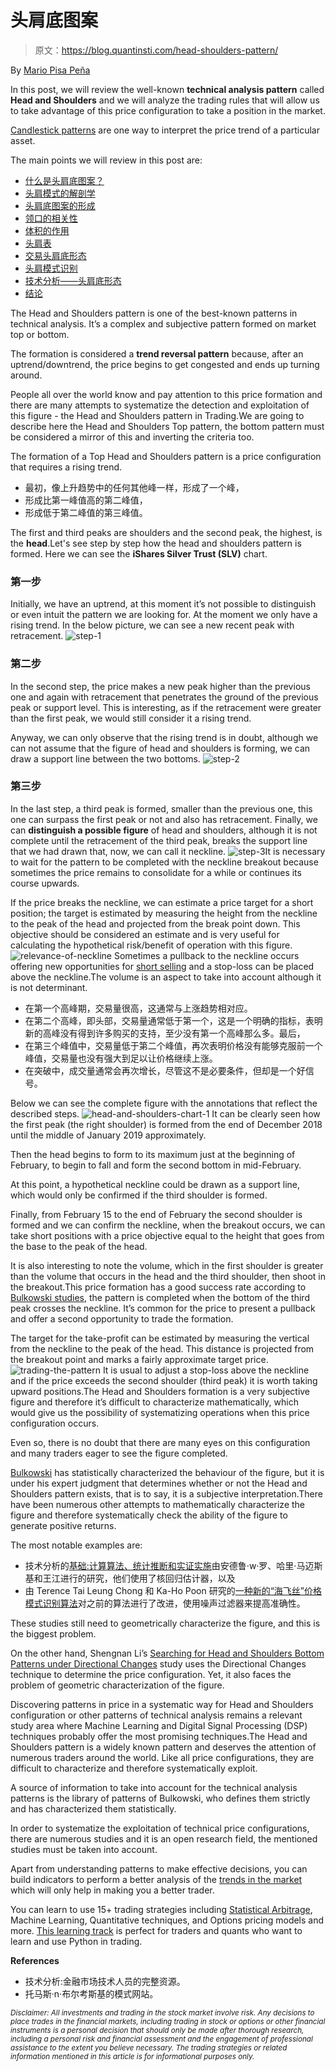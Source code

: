 # 头肩底图案

> 原文：<https://blog.quantinsti.com/head-shoulders-pattern/>

By [Mario Pisa Peña](https://twitter.com/mariodevelop)

In this post, we will review the well-known **technical analysis pattern** called **Head and Shoulders** and we will analyze the trading rules that will allow us to take advantage of this price configuration to take a position in the market.

[Candlestick patterns](/candlestick-patterns-meaning/) are one way to interpret the price trend of a particular asset.

The main points we will review in this post are:

*   [什么是头肩底图案？](#what-is)
*   [头肩模式的解剖学](#anatomy)
*   [头肩底图案的形成](#formation)
*   [领口的相关性](#neckline)
*   [体积的作用](#volume)
*   [头肩表](#chart)
*   [交易头肩底形态](#trading-pattern)
*   [头肩模式识别](#pattern-recognition)
*   [技术分析——头肩底形态](#technical-analysis)
*   [结论](#conclusion)

The Head and Shoulders pattern is one of the best-known patterns in technical analysis. It’s a complex and subjective pattern formed on market top or bottom.

The formation is considered a **trend reversal pattern** because, after an uptrend/downtrend, the price begins to get congested and ends up turning around.

People all over the world know and pay attention to this price formation and there are many attempts to systematize the detection and exploitation of this figure - the Head and Shoulders pattern in Trading.We are going to describe here the Head and Shoulders Top pattern, the bottom pattern must be considered a mirror of this and inverting the criteria too.

The formation of a Top Head and Shoulders pattern is a price configuration that requires a rising trend. 

*   最初，像上升趋势中的任何其他峰一样，形成了一个峰，
*   形成比第一峰值高的第二峰值，
*   形成低于第二峰值的第三峰值。

The first and third peaks are shoulders and the second peak, the highest, is the **head**.Let's see step by step how the head and shoulders pattern is formed. Here we can see the **iShares Silver Trust (SLV)** chart.

### **第一步**

Initially, we have an uptrend, at this moment it’s not possible to distinguish or even intuit the pattern we are looking for. At the moment we only have a rising trend. In the below picture, we can see a new recent peak with retracement. ![step-1](img/497433731a46cdbeeb9a5b856b20ca7b.png)

### **第二步**

In the second step, the price makes a new peak higher than the previous one and again with retracement that penetrates the ground of the previous peak or support level. This is interesting, as if the retracement were greater than the first peak, we would still consider it a rising trend.

Anyway, we can only observe that the rising trend is in doubt, although we can not assume that the figure of head and shoulders is forming, we can draw a support line between the two bottoms. ![step-2](img/202826fcb7f4956fad5eddda4e2656c5.png)

### **第三步**

In the last step, a third peak is formed, smaller than the previous one, this one can surpass the first peak or not and also has retracement. Finally, we can **distinguish a possible figure** of head and shoulders, although it is not complete until the retracement of the third peak, breaks the support line that we had drawn that, now, we can call it neckline. ![step-3](img/3719e08b0050caeb0d8d3edba322097b.png)It is necessary to wait for the pattern to be completed with the neckline breakout because sometimes the price remains to consolidate for a while or continues its course upwards.

If the price breaks the neckline, we can estimate a price target for a short position; the target is estimated by measuring the height from the neckline to the peak of the head and projected from the break point down. This objective should be considered an estimate and is very useful for calculating the hypothetical risk/benefit of operation with this figure. ![relevance-of-neckline](img/8e0e961b07b64c64e03dcf72cf1a5630.png)
Sometimes a pullback to the neckline occurs offering new opportunities for [short selling](https://quantra.quantinsti.com/course/short-selling-in-trading) and a stop-loss can be placed above the neckline.The volume is an aspect to take into account although it is not determinant. 

*   在第一个高峰期，交易量很高，这通常与上涨趋势相对应。
*   在第二个高峰，即头部，交易量通常低于第一个，这是一个明确的指标，表明新的高峰没有得到许多购买的支持，至少没有第一个高峰那么多。最后，
*   在第三个峰值中，交易量低于第二个峰值，再次表明价格没有能够克服前一个峰值，交易量也没有强大到足以让价格继续上涨。
*   在突破中，成交量通常会再次增长，尽管这不是必要条件，但却是一个好信号。

Below we can see the complete figure with the annotations that reflect the described steps. ![head-and-shoulders-chart-1](img/06daef1042801a2fbad94a1194618579.png)
It can be clearly seen how the first peak (the right shoulder) is formed from the end of December 2018 until the middle of January 2019 approximately.

Then the head begins to form to its maximum just at the beginning of February, to begin to fall and form the second bottom in mid-February.

At this point, a hypothetical neckline could be drawn as a support line, which would only be confirmed if the third shoulder is formed.

Finally, from February 15 to the end of February the second shoulder is formed and we can confirm the neckline, when the breakout occurs, we can take short positions with a price objective equal to the height that goes from the base to the peak of the head.

It is also interesting to note the volume, which in the first shoulder is greater than the volume that occurs in the head and the third shoulder, then shoot in the breakout.This price formation has a good success rate according to [Bulkowski studies](http://www.thepatternsite.com/hst.html), the pattern is completed when the bottom of the third peak crosses the neckline. It’s common for the price to present a pullback and offer a second opportunity to trade the formation.

The target for the take-profit can be estimated by measuring the vertical from the neckline to the peak of the head. This distance is projected from the breakout point and marks a fairly approximate target price.![trading-the-pattern](img/e1acebaa5bf5130da6fd6d2f54336af4.png)
It is usual to adjust a stop-loss above the neckline and if the price exceeds the second shoulder (third peak) it is worth taking upward positions.The Head and Shoulders formation is a very subjective figure and therefore it’s difficult to characterize mathematically, which would give us the possibility of systematizing operations when this price configuration occurs. 

Even so, there is no doubt that there are many eyes on this configuration and many traders eager to see the figure completed.

[Bulkowski](http://www.thepatternsite.com/hst.html) has statistically characterized the behaviour of the figure, but it is under his expert judgment that determines whether or not the Head and Shoulders pattern exists, that is to say, it is a subjective interpretation.There have been numerous other attempts to mathematically characterize the figure and therefore systematically check the ability of the figure to generate positive returns.

The most notable examples are:

*   技术分析的[基础:计算算法、统计推断和实证实施](https://www.cis.upenn.edu/~mkearns/teaching/cis700/lo.pdf)由安德鲁·w·罗、哈里·马迈斯基和王江进行的研究，他们使用了核回归估计器，以及
*   由 Terence Tai Leung Chong 和 Ka-Ho Poon 研究的[一种新的“海飞丝”价格模式识别算法](https://mpra.ub.uni-muenchen.de/60825/1/MPRA_paper_60825.pdf)对之前的算法进行了改进，使用噪声过滤器来提高准确性。

These studies still need to geometrically characterize the figure, and this is the biggest problem.

On the other hand, Shengnan Li’s [Searching for Head and Shoulders Bottom Patterns under Directional Changes](http://repository.essex.ac.uk/21218/1/Shengnan_Dissertation.pdf) study uses the Directional Changes technique to determine the price configuration. Yet, it also faces the problem of geometric characterization of the figure.

Discovering patterns in price in a systematic way for Head and Shoulders configuration or other patterns of technical analysis remains a relevant study area where Machine Learning and Digital Signal Processing (DSP) techniques probably offer the most promising techniques.The Head and Shoulders pattern is a widely known pattern and deserves the attention of numerous traders around the world. Like all price configurations, they are difficult to characterize and therefore systematically exploit.

A source of information to take into account for the technical analysis patterns is the library of patterns of Bulkowski, who defines them strictly and has characterized them statistically.

In order to systematize the exploitation of technical price configurations, there are numerous studies and it is an open research field, the mentioned studies must be taken into account.

Apart from understanding patterns to make effective decisions, you can build indicators to perform a better analysis of the [trends in the market](https://www.quantinsti.com/blog/indicators-build-trend-following-strategy) which will only help in making you a better trader.

You can learn to use 15+ trading strategies including [Statistical Arbitrage](https://quantra.quantinsti.com/course/statistical-arbitrage-trading), Machine Learning, Quantitative techniques, and Options pricing models and more. [This learning track](https://quantra.quantinsti.com/learning-track/algorithmic-trading-for-everyone) is perfect for traders and quants who want to learn and use Python in trading.

**References**

*   技术分析:金融市场技术人员的完整资源。
*   托马斯·n·布尔考斯基的模式网站。

<small>*Disclaimer: All investments and trading in the stock market involve risk. Any decisions to place trades in the financial markets, including trading in stock or options or other financial instruments is a personal decision that should only be made after thorough research, including a personal risk and financial assessment and the engagement of professional assistance to the extent you believe necessary. The trading strategies or related information mentioned in this article is for informational purposes only.*</small>